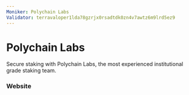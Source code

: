 ```yaml
---
Moniker: Polychain Labs
Validator: terravaloper1lda78gzrjx0rsadtdk0zn4v7awtz6m9lrd5ez9
---
```


# Polychain Labs

Secure staking with Polychain Labs, the most experienced institutional grade staking team.

### Website



